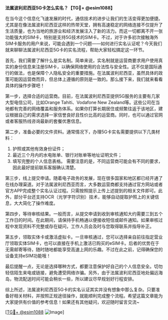 **法属波利尼西亚5G卡怎么实名？【TG💪+ @esim1088】**

在当今这个信息化飞速发展的时代，通信技术的进步让我们的生活变得更加便捷。尤其是在像法属波利尼西亚这样的热带天堂，拥有高速稳定的网络连接不仅提升了生活质量，也为当地的旅游业和经济发展注入了新的活力。而这一切都离不开一张功能强大的SIM卡，特别是支持5G技术的SIM卡。不过，对于许多初次接触海外SIM卡服务的用户来说，可能会遇到一个问题——如何进行实名认证呢？今天我们就来聊聊法属波利尼西亚5G卡的实名流程，帮助大家轻松搞定这一环节。

首先，我们需要了解什么是实名制。简单来说，实名制就是运营商要求用户使用真实的身份信息来注册SIM卡，以确保网络使用的合法性与安全性。这不仅是国际通行的做法，也是保障个人隐私安全的重要措施。在法属波利尼西亚，虽然具体的政策可能因运营商而异，但总体上遵循的原则是一致的。那么接下来，我们就来看看具体的操作步骤吧！

第一步，选择合适的运营商。目前，在法属波利尼西亚提供5G服务的主要有几家大型电信公司，比如Orange Tahiti、Vodafone New Zealand等。这些公司在当地都有完善的网络覆盖和服务体系。如果你打算长期居住或频繁往返于该地区，建议根据自己的需求选择一家信誉良好且性价比高的运营商。同时，也可以通过官网或者客服热线咨询最新的套餐优惠信息。

第二步，准备必要的文件资料。通常情况下，办理5G卡实名需要提供以下几类材料：
1. 护照或其他有效身份证件；
2. 最近三个月内的水电账单、银行对账单等地址证明文件；
3. 填写完整的个人信息表格。
需要注意的是，不同运营商可能会有不同的要求，因此最好提前联系客服确认清楚。

第三步，线上提交申请。随着电子政务的发展，现在很多国家和地区都已经开通了在线办理渠道。对于法属波利尼西亚而言，大多数运营商都支持通过官方网站或者官方APP完成整个实名认证过程。只需按照提示上传上述提到的相关文件即可。此外，部分平台还支持OCR（光学字符识别）技术，能够自动提取护照上的关键信息，大大简化了操作难度。

第四步，等待审核结果。一般而言，从提交申请到收到审核通知大约需要三到五个工作日的时间。在此期间，请保持手机畅通以便接收短信或邮件通知。如果审核过程中发现资料不完整或存在疑问，工作人员会及时与您取得联系并指导补正。

第五步，领取实体卡或激活虚拟卡。一旦审核通过，您可以选择亲自前往指定营业厅领取实体SIM卡，也可以直接在手机上激活已购买的eSIM卡。后者的优势在于无需邮寄等待，随时随地都能享受高速上网的乐趣。不过在此之前，记得确保您的设备支持eSIM功能哦！

最后提醒一点，无论是选择哪种方式，都要注意保护好自己的个人信息安全。切勿轻信陌生来电或链接，避免遭受网络诈骗。另外，由于法属波利尼西亚地处偏远海岛，物流配送时间可能会稍长一些，所以建议尽早规划好行程安排。

综上所述，法属波利尼西亚5G卡的实名认证其实并没有想象中那么复杂。只要准备好相关材料，并按照正规途径操作，就能顺利完成整个流程。希望这篇文章能为大家提供有价值的参考信息！如果还有其他疑问，欢迎随时留言交流~

[[TG💪+ @esim1088](https://t.me/s/esim1088) ![Image](https://i.postimg.cc/4NQfJmqS/Snipaste-2025-05-13-00-14-12.png)]